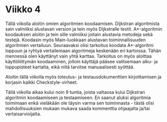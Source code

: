 # Viikko 4

Tällä viikolla aloitin omien algoritmien koodaamisen. Dijkstran algoritmista sain valmiiksi alustavan version ja tein myös Dijkstralle testit. A*-algoritmin koodauksen aloitin ja tein sille valmiiksi joitain alustavia metodeja sekä testejä. Koodasin myös Main-luokkaan alustavan toiminnallisuuden algoritmien vertailuun. Seuraavaksi olisi tarkoitus koodata A*-algoritmi loppuun ja ryhtyä vertailemaan algoritmeja keskenään eri kartoissa. Tähän mennessä olen käyttänyt vain yhtä karttaa. Tarkoitus on myös aloittaa käyttöliittymän koodaaminen, jolloin käyttäjä pääsee valitsemaan alku- ja loppupisteet kartalta, eikä niitä tarvitse manuaalisesti syöttää.

Aloitin tällä viikolla myös toteutus- ja testausdokumenttien kirjoittamisen ja korjasin kaikki Checkstyle-virheet.

Tällä viikolla aikaa kului noin 9 tuntia, joista valtaosa kului Dijkstran algoritmin koodaamiseen ja testaamiseen. En saanut aluksi algoritmia toimimaan enkä vieläkään ole täysin varma sen toiminnasta - tästä olisi mahdollisuuksien mukaan mukava saada kommenttia ohjaajalta ja/tai vertaisarvioijalta.
